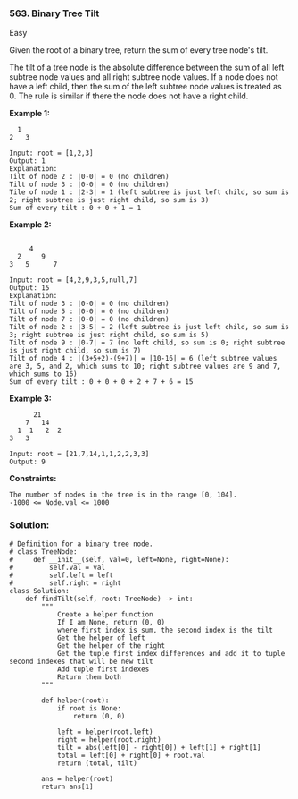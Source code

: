 ### 563. Binary Tree Tilt
Easy

Given the root of a binary tree, return the sum of every tree node's tilt.

The tilt of a tree node is the absolute difference between the sum of all left subtree node values and all right subtree node values. If a node does not have a left child, then the sum of the left subtree node values is treated as 0. The rule is similar if there the node does not have a right child.

**Example 1:**
```
  1
2   3

Input: root = [1,2,3]
Output: 1
Explanation: 
Tilt of node 2 : |0-0| = 0 (no children)
Tilt of node 3 : |0-0| = 0 (no children)
Tile of node 1 : |2-3| = 1 (left subtree is just left child, so sum is 2; right subtree is just right child, so sum is 3)
Sum of every tilt : 0 + 0 + 1 = 1
```

**Example 2:**
```

     4
  2     9
3   5      7

Input: root = [4,2,9,3,5,null,7]
Output: 15
Explanation: 
Tilt of node 3 : |0-0| = 0 (no children)
Tilt of node 5 : |0-0| = 0 (no children)
Tilt of node 7 : |0-0| = 0 (no children)
Tilt of node 2 : |3-5| = 2 (left subtree is just left child, so sum is 3; right subtree is just right child, so sum is 5)
Tilt of node 9 : |0-7| = 7 (no left child, so sum is 0; right subtree is just right child, so sum is 7)
Tilt of node 4 : |(3+5+2)-(9+7)| = |10-16| = 6 (left subtree values are 3, 5, and 2, which sums to 10; right subtree values are 9 and 7, which sums to 16)
Sum of every tilt : 0 + 0 + 0 + 2 + 7 + 6 = 15
```

**Example 3:**
```
      21
    7   14
  1  1   2  2
3   3

Input: root = [21,7,14,1,1,2,2,3,3]
Output: 9
``` 

**Constraints:**
```
The number of nodes in the tree is in the range [0, 104].
-1000 <= Node.val <= 1000
```

### Solution:
```
# Definition for a binary tree node.
# class TreeNode:
#     def __init__(self, val=0, left=None, right=None):
#         self.val = val
#         self.left = left
#         self.right = right
class Solution:
    def findTilt(self, root: TreeNode) -> int:
        """
            Create a helper function
            If I am None, return (0, 0)
            where first index is sum, the second index is the tilt
            Get the helper of left
            Get the helper of the right
            Get the tuple first index differences and add it to tuple second indexes that will be new tilt
            Add tuple first indexes
            Return them both
        """
        
        def helper(root):
            if root is None:
                return (0, 0)
            
            left = helper(root.left)
            right = helper(root.right)
            tilt = abs(left[0] - right[0]) + left[1] + right[1]
            total = left[0] + right[0] + root.val
            return (total, tilt)
        
        ans = helper(root)
        return ans[1]
        
```
